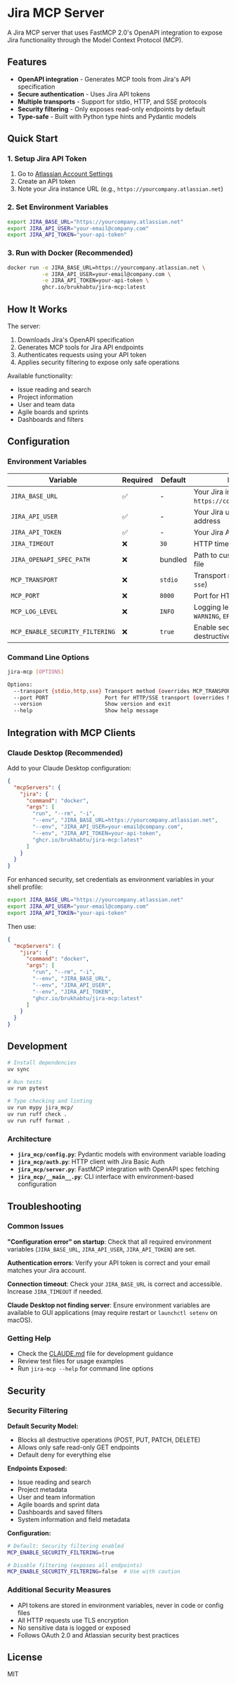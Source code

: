 # Jira MCP Server

A Jira MCP server that uses FastMCP 2.0's OpenAPI integration to expose Jira functionality through the Model Context Protocol (MCP).

## Features

- **OpenAPI integration** - Generates MCP tools from Jira's API specification
- **Secure authentication** - Uses Jira API tokens
- **Multiple transports** - Support for stdio, HTTP, and SSE protocols
- **Security filtering** - Only exposes read-only endpoints by default
- **Type-safe** - Built with Python type hints and Pydantic models

## Quick Start

### 1. Setup Jira API Token

1. Go to [Atlassian Account Settings](https://id.atlassian.com/manage-profile/security/api-tokens)
2. Create an API token
3. Note your Jira instance URL (e.g., `https://yourcompany.atlassian.net`)

### 2. Set Environment Variables

```bash
export JIRA_BASE_URL="https://yourcompany.atlassian.net"
export JIRA_API_USER="your-email@company.com"
export JIRA_API_TOKEN="your-api-token"
```

### 3. Run with Docker (Recommended)

```bash
docker run -e JIRA_BASE_URL=https://yourcompany.atlassian.net \
           -e JIRA_API_USER=your-email@company.com \
           -e JIRA_API_TOKEN=your-api-token \
           ghcr.io/brukhabtu/jira-mcp:latest
```

## How It Works

The server:

1. Downloads Jira's OpenAPI specification
2. Generates MCP tools for Jira API endpoints
3. Authenticates requests using your API token
4. Applies security filtering to expose only safe operations

Available functionality:
- Issue reading and search
- Project information
- User and team data
- Agile boards and sprints
- Dashboards and filters

## Configuration

### Environment Variables

| Variable | Required | Default | Description |
|----------|----------|---------|-------------|
| `JIRA_BASE_URL` | ✅ | - | Your Jira instance URL (e.g., `https://company.atlassian.net`) |
| `JIRA_API_USER` | ✅ | - | Your Jira username/email address |
| `JIRA_API_TOKEN` | ✅ | - | Your Jira API token |
| `JIRA_TIMEOUT` | ❌ | `30` | HTTP timeout in seconds |
| `JIRA_OPENAPI_SPEC_PATH` | ❌ | bundled | Path to custom OpenAPI spec file |
| `MCP_TRANSPORT` | ❌ | `stdio` | Transport method (`stdio`, `http`, `sse`) |
| `MCP_PORT` | ❌ | `8000` | Port for HTTP/SSE transports |
| `MCP_LOG_LEVEL` | ❌ | `INFO` | Logging level (`DEBUG`, `INFO`, `WARNING`, `ERROR`) |
| `MCP_ENABLE_SECURITY_FILTERING` | ❌ | `true` | Enable security filtering (blocks destructive operations) |

### Command Line Options

```bash
jira-mcp [OPTIONS]

Options:
  --transport {stdio,http,sse} Transport method (overrides MCP_TRANSPORT env var)
  --port PORT                  Port for HTTP/SSE transport (overrides MCP_PORT env var)
  --version                    Show version and exit
  --help                       Show help message
```

## Integration with MCP Clients

### Claude Desktop (Recommended)

Add to your Claude Desktop configuration:

```json
{
  "mcpServers": {
    "jira": {
      "command": "docker",
      "args": [
        "run", "--rm", "-i",
        "--env", "JIRA_BASE_URL=https://yourcompany.atlassian.net",
        "--env", "JIRA_API_USER=your-email@company.com", 
        "--env", "JIRA_API_TOKEN=your-api-token",
        "ghcr.io/brukhabtu/jira-mcp:latest"
      ]
    }
  }
}
```

For enhanced security, set credentials as environment variables in your shell profile:
```bash
export JIRA_BASE_URL="https://yourcompany.atlassian.net"
export JIRA_API_USER="your-email@company.com"
export JIRA_API_TOKEN="your-api-token"
```

Then use:
```json
{
  "mcpServers": {
    "jira": {
      "command": "docker",
      "args": [
        "run", "--rm", "-i",
        "--env", "JIRA_BASE_URL",
        "--env", "JIRA_API_USER",
        "--env", "JIRA_API_TOKEN", 
        "ghcr.io/brukhabtu/jira-mcp:latest"
      ]
    }
  }
}
```

## Development

```bash
# Install dependencies
uv sync

# Run tests
uv run pytest

# Type checking and linting
uv run mypy jira_mcp/
uv run ruff check .
uv run ruff format .
```

### Architecture

- **`jira_mcp/config.py`**: Pydantic models with environment variable loading
- **`jira_mcp/auth.py`**: HTTP client with Jira Basic Auth
- **`jira_mcp/server.py`**: FastMCP integration with OpenAPI spec fetching
- **`jira_mcp/__main__.py`**: CLI interface with environment-based configuration

## Troubleshooting

### Common Issues

**"Configuration error" on startup**: Check that all required environment variables (`JIRA_BASE_URL`, `JIRA_API_USER`, `JIRA_API_TOKEN`) are set.

**Authentication errors**: Verify your API token is correct and your email matches your Jira account.

**Connection timeout**: Check your `JIRA_BASE_URL` is correct and accessible. Increase `JIRA_TIMEOUT` if needed.

**Claude Desktop not finding server**: Ensure environment variables are available to GUI applications (may require restart or `launchctl setenv` on macOS).

### Getting Help

- Check the [CLAUDE.md](./CLAUDE.md) file for development guidance
- Review test files for usage examples
- Run `jira-mcp --help` for command line options

## Security

### Security Filtering

**Default Security Model:**
- Blocks all destructive operations (POST, PUT, PATCH, DELETE)
- Allows only safe read-only GET endpoints
- Default deny for everything else

**Endpoints Exposed:**
- Issue reading and search
- Project metadata
- User and team information
- Agile boards and sprint data
- Dashboards and saved filters
- System information and field metadata

**Configuration:**
```bash
# Default: Security filtering enabled
MCP_ENABLE_SECURITY_FILTERING=true

# Disable filtering (exposes all endpoints)
MCP_ENABLE_SECURITY_FILTERING=false  # Use with caution
```

### Additional Security Measures

- API tokens are stored in environment variables, never in code or config files
- All HTTP requests use TLS encryption
- No sensitive data is logged or exposed
- Follows OAuth 2.0 and Atlassian security best practices

## License

MIT